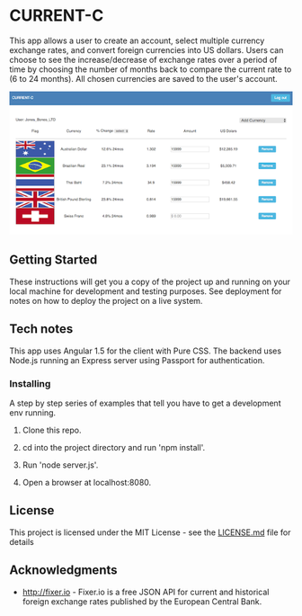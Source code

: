 # CURRENT-C

This app allows a user to create an account, select multiple currency exchange rates, and convert foreign currencies into US dollars. Users can choose to see the increase/decrease of  exchange rates over a period of time by choosing the number of months back to compare the current rate to (6 to 24 months). All chosen currencies are saved to the user's account.

![screenshot](/public/assets/screenshot.png "screenshot")

## Getting Started

These instructions will get you a copy of the project up and running on your local machine for development and testing purposes. See deployment for notes on how to deploy the project on a live system.

## Tech notes

This app uses Angular 1.5 for the client with Pure CSS. The backend uses Node.js running an Express server using Passport for authentication.

### Installing

A step by step series of examples that tell you have to get a development env running.

1. Clone this repo.

2. cd into the project directory and run 'npm install'.

4. Run 'node server.js'.

5. Open a browser at localhost:8080.


## License

This project is licensed under the MIT License - see the [LICENSE.md](LICENSE.md) file for details

## Acknowledgments

* http://fixer.io - Fixer.io is a free JSON API for current and historical foreign exchange rates published by the European Central Bank.
